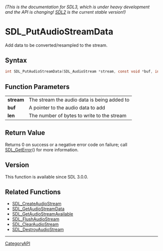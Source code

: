 ###### (This is the documentation for SDL3, which is under heavy development and the API is changing! [SDL2](https://wiki.libsdl.org/SDL2/) is the current stable version!)
# SDL_PutAudioStreamData

Add data to be converted/resampled to the stream.

## Syntax

```c
int SDL_PutAudioStreamData(SDL_AudioStream *stream, const void *buf, int len);

```

## Function Parameters

|                |                                             |
| -------------- | ------------------------------------------- |
| **stream**     | The stream the audio data is being added to |
| **buf**        | A pointer to the audio data to add          |
| **len**        | The number of bytes to write to the stream  |

## Return Value

Returns 0 on success or a negative error code on failure; call
[SDL_GetError](SDL_GetError)() for more information.

## Version

This function is available since SDL 3.0.0.

## Related Functions

* [SDL_CreateAudioStream](SDL_CreateAudioStream)
* [SDL_GetAudioStreamData](SDL_GetAudioStreamData)
* [SDL_GetAudioStreamAvailable](SDL_GetAudioStreamAvailable)
* [SDL_FlushAudioStream](SDL_FlushAudioStream)
* [SDL_ClearAudioStream](SDL_ClearAudioStream)
* [SDL_DestroyAudioStream](SDL_DestroyAudioStream)

----
[CategoryAPI](CategoryAPI)

